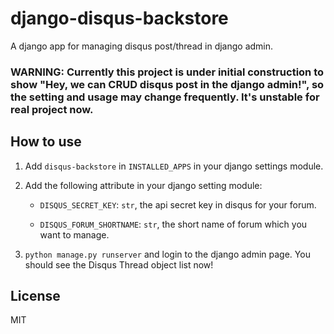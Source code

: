# django-disqus-backstore

A django app for managing disqus post/thread in django admin.

### WARNING: Currently this project is under initial construction to show "Hey, we can CRUD disqus post in the django admin!", so the setting and usage may change frequently. It's unstable for real project now.

## How to use

1. Add `disqus-backstore` in `INSTALLED_APPS` in your django settings module.

2. Add the following attribute in your django setting module:

   * `DISQUS_SECRET_KEY`: `str`, the api secret key in disqus for your forum.
   
   * `DISQUS_FORUM_SHORTNAME`: `str`, the short name of forum which you want to manage.

3. `python manage.py runserver` and login to the django admin page. You should see the Disqus Thread object list now!

## License

MIT
